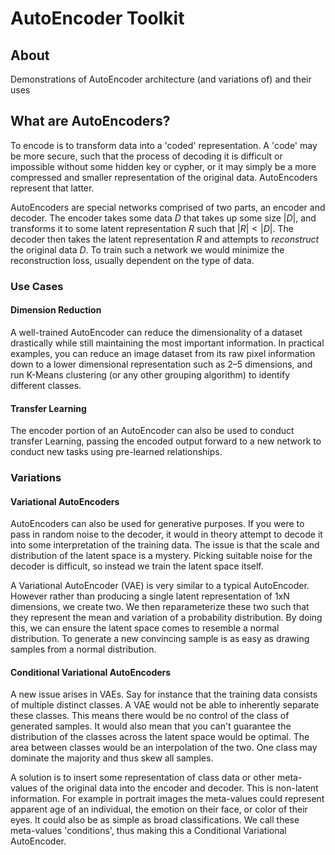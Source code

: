# AutoEncoder Toolkit

## About
Demonstrations of AutoEncoder architecture (and variations of) and their uses


## What are AutoEncoders?

To encode is to transform data into a 'coded' representation. A 'code' may be
more secure, such that the process of decoding it is difficult or impossible 
without some hidden key or cypher, or it may simply be a more compressed and 
smaller representation of the original data. AutoEncoders represent that latter.

AutoEncoders are special networks comprised of two parts, an encoder and decoder. The encoder
takes some data $D$ that takes up some size $|D|$, and transforms it
to some latent representation $R$ such that $|R| < |D|$. The decoder then takes the latent
representation $R$ and attempts to *reconstruct* the original data $D$. To train such a network
we would minimize the reconstruction loss, usually dependent on the type of data.

### Use Cases

#### Dimension Reduction
A well-trained AutoEncoder can reduce the dimensionality of a dataset drastically while still maintaining
the most important information. In practical examples, you can reduce an image dataset from its raw pixel information
down to a lower dimensional representation such as 2–5 dimensions, and run K-Means clustering (or any other grouping algorithm)
to identify different classes.

#### Transfer Learning
The encoder portion of an AutoEncoder can also be used to conduct transfer Learning, passing the encoded output forward to a new 
network to conduct new tasks using pre-learned relationships.


### Variations

#### Variational AutoEncoders
AutoEncoders can also be used for generative purposes. If you were to pass in random noise to the decoder, it would in theory
attempt to decode it into some interpretation of the training data. The issue is that the scale and distribution of the latent
space is a mystery. Picking suitable noise for the decoder is difficult, so instead we train the latent space itself.

A Variational AutoEncoder (VAE) is very similar to a typical AutoEncoder. However rather than producing a single latent representation 
of 1xN dimensions, we create two. We then reparameterize these two such that they represent the mean and variation of a probability 
distribution. By doing this, we can ensure the latent space comes to resemble a normal distribution. To generate a new convincing
sample is as easy as drawing samples from a normal distribution.

#### Conditional Variational AutoEncoders
A new issue arises in VAEs. Say for instance that the training data consists of multiple distinct classes. A VAE would not be
able to inherently separate these classes. This means there would be no control of the class of generated samples.
It would also mean that you can't guarantee the distribution of the classes across the latent space would be optimal. 
The area between classes would be an interpolation of the two. One class may dominate the majority and thus skew all samples.

A solution is to insert some representation of class data or other meta-values of the original data into the encoder and decoder. 
This is non-latent information. For example in portrait images the meta-values could represent apparent age of an individual, the
emotion on their face, or color of their eyes. It could also be as simple as broad classifications. We call these meta-values 'conditions',
thus making this a Conditional Variational AutoEncoder.
